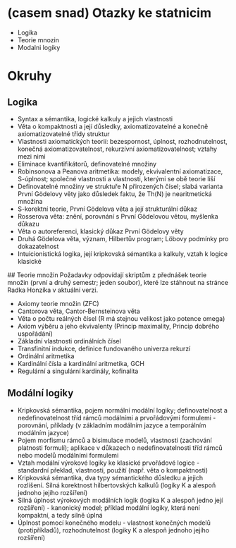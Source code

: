 # (casem snad) Otazky ke statnicim

* Logika
* Teorie mnozin
* Modalni logiky


# Okruhy

## Logika
* Syntax a sémantika, logické kalkuly a jejich vlastnosti
* Věta o kompaktnosti a její důsledky, axiomatizovatelné a konečně axiomatizovatelné třídy struktur
* Vlastnosti axiomatických teorií: bezespornost, úplnost, rozhodnutelnost, konečná axiomatizovatelnost, rekurzívní axiomatizovatelnost; vztahy mezi nimi
* Eliminace kvantifikátorů, definovatelné množiny
* Robinsonova a Peanova aritmetika: modely, ekvivalentní axiomatizace, S-úplnost; společné vlastnosti a vlastnosti, kterými se obě teorie liší
* Definovatelné množiny ve struktuře N přirozených čísel; slabá varianta První Gödelovy věty jako důsledek faktu, že Th(N) je nearitmetická množina
* S-korektní teorie, První Gödelova věta a její strukturální důkaz
* Rosserova věta: znění, porovnání s První Gödelovou větou, myšlenka důkazu
* Věta o autoreferenci, klasický důkaz První Gödelovy věty
* Druhá Gödelova věta, význam, Hilbertův program; Löbovy podmínky pro dokazatelnost
* Intuicionistická logika, její kripkovská sémantika a kalkuly, vztah k logice klasické

## Teorie množin
Požadavky odpovídají skriptům z přednášek teorie množin (první a druhý semestr; jeden soubor), které lze stáhnout na stránce Radka Honzíka v aktuální verzi.

* Axiomy teorie množin (ZFC)
* Cantorova věta, Cantor-Bernsteinova věta
* Věta o počtu reálných čísel (R má stejnou velikost jako potence omega)
* Axiom výběru a jeho ekvivalenty (Princip maximality, Princip dobrého uspořádání)
* Základní vlastnosti ordinálních čísel
* Transfinitní indukce, definice fundovaného univerza rekurzí
* Ordinální aritmetika
* Kardinální čísla a kardinální aritmetika, GCH
* Regulární a singulární kardinály, kofinalita


## Modální logiky
* Kripkovská sémantika, pojem normální modální logiky; definovatelnost a nedefinovatelnost tříd rámců modálními a prvořádovými formulemi - porovnání, příklady (v základním modálním jazyce a temporálním modálním jazyce)
* Pojem morfismu rámců a bisimulace modelů, vlastnosti (zachování platnosti formulí); aplikace v důkazech o nedefinovatelnosti tříd rámců nebo modelů modálními formulemi
* Vztah modální výrokové logiky ke klasické prvořádové logice - standardní překlad, vlastnosti, použití (např. věta o kompaktnosti)
* Kripkovská sémantika, dva typy sémantického důsledku a jejich rozlišení. Silná korektnost hilbertovských kalkulů (logiky K a alespoň jednoho jejího rozšíření)
* Silná úplnost výrokových modálních logik (logika K a alespoň jedno její rozšíření) - kanonický model; příklad modální logiky, která není kompaktní, a tedy silně úplná
* Úplnost pomocí konečného modelu - vlastnost konečných modelů (protipříkladů), rozhodnutelnost (logiky K a alespoň jednoho jejího rozšíření)
